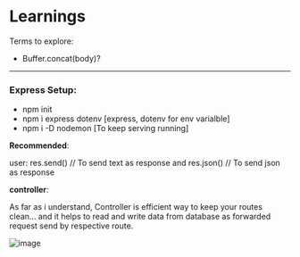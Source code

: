 # Learnings

Terms to explore:

- Buffer.concat(body)?
---------

### Express Setup:

- npm init 
- npm i express dotenv [express, dotenv for env varialble]
- npm i -D nodemon [To keep serving running]

**Recommended**:

user: res.send() // To send text as response
and res.json() // To send json as response


**controller**:

As far as i understand, Controller is efficient way to keep your routes clean... and it helps to read and write data from database as forwarded request send by respective route.

![image](https://developer.mozilla.org/en-US/docs/Learn/Server-side/Express_Nodejs/routes/mvc_express.png)